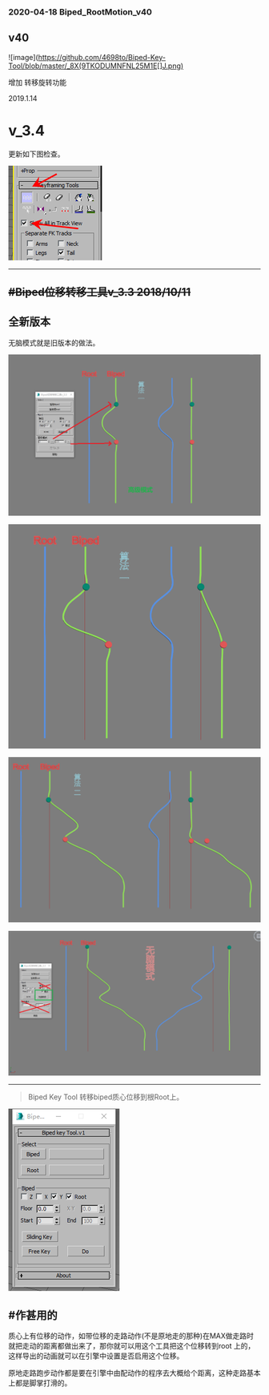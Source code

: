 
### 2020-04-18 Biped_RootMotion_v40

## v40
![image](https://github.com/4698to/Biped-Key-Tool/blob/master/_8X(9TKODUMNFNL25M1E[]J.png)

增加 转移旋转功能



















2019.1.14

# v_3.4

更新如下图检查。

![image](https://github.com/4698to/Biped-Key-Tool/blob/master/01115.png)

---

~~#Biped位移转移工具v_3.3 2018/10/11~~
-------------
##  全新版本

无脑模式就是旧版本的做法。


![image](https://github.com/4698to/Biped-Key-Tool/blob/master/01111.png)

![image](https://github.com/4698to/Biped-Key-Tool/blob/master/01112.png)

![image](https://github.com/4698to/Biped-Key-Tool/blob/master/01113.png)

![image](https://github.com/4698to/Biped-Key-Tool/blob/master/01114.png)

---------------------------------------------

> Biped Key Tool
  转移biped质心位移到根Root上。


![image](https://github.com/4698to/Biped-Key-Tool/blob/master/171824e12prnd392ovqq9d.png)

#作甚用的
------
质心上有位移的动作，如带位移的走路动作(不是原地走的那种)在MAX做走路时就把走动的距离都做出来了，那你就可以用这个工具把这个位移转到root 上的，这样导出的动画就可以在引擎中设置是否启用这个位移。

原地走路跑步动作都是要在引擎中由配动作的程序去大概给个距离，这种走路基本上都是脚掌打滑的。

